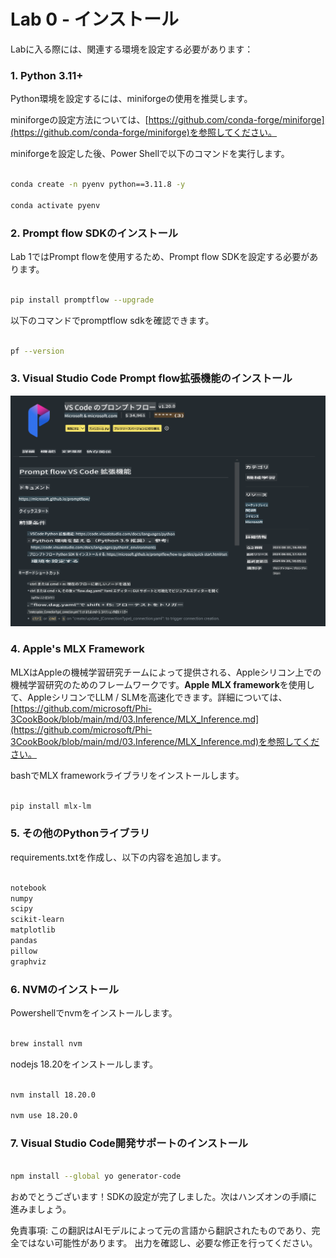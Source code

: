 # **Lab 0 - インストール**

Labに入る際には、関連する環境を設定する必要があります：

### **1. Python 3.11+**

Python環境を設定するには、miniforgeの使用を推奨します。

miniforgeの設定方法については、[https://github.com/conda-forge/miniforge](https://github.com/conda-forge/miniforge)を参照してください。

miniforgeを設定した後、Power Shellで以下のコマンドを実行します。

```bash

conda create -n pyenv python==3.11.8 -y

conda activate pyenv

```

### **2. Prompt flow SDKのインストール**

Lab 1ではPrompt flowを使用するため、Prompt flow SDKを設定する必要があります。

```bash

pip install promptflow --upgrade

```

以下のコマンドでpromptflow sdkを確認できます。

```bash

pf --version

```

### **3. Visual Studio Code Prompt flow拡張機能のインストール**

![pf](../../../../../../../translated_images/pf_ext.2830ee3df27421bce4a776ce6474a025c28f3886dac2272d60b70572a9a87040.ja.png)

### **4. Apple's MLX Framework**

MLXはAppleの機械学習研究チームによって提供される、Appleシリコン上での機械学習研究のためのフレームワークです。**Apple MLX framework**を使用して、AppleシリコンでLLM / SLMを高速化できます。詳細については、[https://github.com/microsoft/Phi-3CookBook/blob/main/md/03.Inference/MLX_Inference.md](https://github.com/microsoft/Phi-3CookBook/blob/main/md/03.Inference/MLX_Inference.md)を参照してください。

bashでMLX frameworkライブラリをインストールします。

```bash

pip install mlx-lm

```

### **5. その他のPythonライブラリ**

requirements.txtを作成し、以下の内容を追加します。

```txt

notebook
numpy 
scipy 
scikit-learn 
matplotlib 
pandas 
pillow 
graphviz

```

### **6. NVMのインストール**

Powershellでnvmをインストールします。

```bash

brew install nvm

```

nodejs 18.20をインストールします。

```bash

nvm install 18.20.0

nvm use 18.20.0

```

### **7. Visual Studio Code開発サポートのインストール**

```bash

npm install --global yo generator-code

```

おめでとうございます！SDKの設定が完了しました。次はハンズオンの手順に進みましょう。

免責事項: この翻訳はAIモデルによって元の言語から翻訳されたものであり、完全ではない可能性があります。
出力を確認し、必要な修正を行ってください。